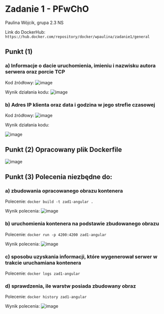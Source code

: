 # Zadanie 1 - PFwChO
Paulina Wójcik, grupa 2.3 NS 

Link do DockerHub: `https://hub.docker.com/repository/docker/wpaulina/zadanie1/general`

## Punkt (1)
### a) Informacje o dacie uruchomienia, imieniu i nazwisku autora serwera oraz porcie TCP

Kod źródłowy:
![image](https://github.com/w-paulina/Zadanie1/assets/79654003/88d6629f-6acb-4fec-b370-238e45ce3a76)

Wynik działania kodu:
![image](https://github.com/w-paulina/Zadanie1/assets/79654003/45d7d145-2356-4f16-976f-c975634572aa)

### b) Adres IP klienta oraz data i godzina w jego strefie czasowej

Kod źródłowy:
![image](https://github.com/w-paulina/Zadanie1/assets/79654003/8dd6370d-5fcb-4e75-8aaf-80868860bb59)

Wynik działania kodu:

![image](https://github.com/w-paulina/Zadanie1/assets/79654003/b9a4ee04-ed95-4212-9238-0d4eb3b1e18a)

## Punkt (2) Opracowany plik Dockerfile

![image](https://github.com/w-paulina/Zadanie1/assets/79654003/49f4cbb8-150b-44cc-a0ff-b0f7ef22e1d2)

## Punkt (3) Polecenia niezbędne do:
### a) zbudowania opracowanego obrazu kontenera

Polecenie: `docker build -t zad1-angular .`

Wynik polecenia:
![image](https://github.com/w-paulina/Zadanie1/assets/79654003/9d920240-72c2-4ac8-9e31-dacbb32485f4)

### b) uruchomienia kontenera na podstawie zbudowanego obrazu

Polecenie: `docker run -p 4200:4200 zad1-angular` 

Wynik polecenia:
![image](https://github.com/w-paulina/Zadanie1/assets/79654003/c2032b2a-9aed-480d-807a-1f1fd1035481)

### c) sposobu uzyskania informacji, które wygenerował serwer w trakcie uruchamiana kontenera

Polecenie: `docker logs zad1-angular` 

### d) sprawdzenia, ile warstw posiada zbudowany obraz

Polecenie: `docker history zad1-angular` 

Wynik polecenia:
![image](https://github.com/w-paulina/Zadanie1/assets/79654003/35d85373-e10b-4258-9313-e453e7300941)

